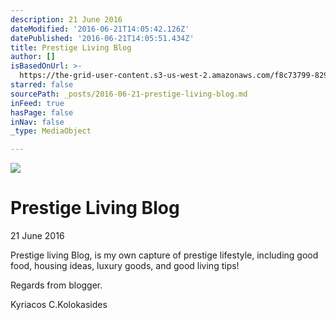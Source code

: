 ```yaml
---
description: 21 June 2016
dateModified: '2016-06-21T14:05:42.126Z'
datePublished: '2016-06-21T14:05:51.434Z'
title: Prestige Living Blog
author: []
isBasedOnUrl: >-
  https://the-grid-user-content.s3-us-west-2.amazonaws.com/f8c73799-8298-4a12-ada5-ff01ef6b3807.png
starred: false
sourcePath: _posts/2016-06-21-prestige-living-blog.md
inFeed: true
hasPage: false
inNav: false
_type: MediaObject

---
```

![](https://the-grid-user-content.s3-us-west-2.amazonaws.com/f8c73799-8298-4a12-ada5-ff01ef6b3807.png)

# Prestige Living Blog

21 June 2016

Prestige living Blog, is my own capture of prestige lifestyle, including good food, housing ideas, luxury goods, and good living tips!

Regards from blogger.

Kyriacos C.Kolokasides